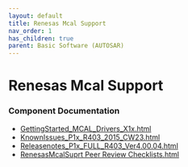 ```yaml
---
layout: default
title: Renesas Mcal Support
nav_order: 1
has_children: true
parent: Basic Software (AUTOSAR)
---
```

# Renesas Mcal Support
### Component Documentation

- [GettingStarted_MCAL_Drivers_X1x.html](doc/4.00.04/GettingStarted_MCAL_Drivers_X1x.html)
- [KnownIssues_P1x_R403_2015_CW23.html](doc/4.00.04/KnownIssues_P1x_R403_2015_CW23.html)
- [Releasenotes_P1x_FULL_R403_Ver4.00.04.html](doc/4.00.04/Releasenotes_P1x_FULL_R403_Ver4.00.04.html)
- [RenesasMcalSuprt Peer Review Checklists.html](doc/RenesasMcalSuprt%20Peer%20Review%20Checklists.html)

